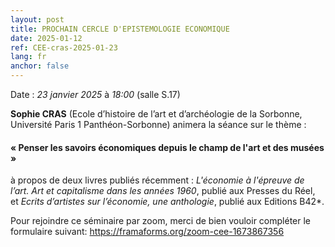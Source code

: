 ```yaml
---
layout: post
title: PROCHAIN CERCLE D'EPISTEMOLOGIE ECONOMIQUE
date: 2025-01-12
ref: CEE-cras-2025-01-23
lang: fr
anchor: false
---
```


<i class="fas fa-table"></i> Date : _23 janvier 2025_ à _18:00_ (salle S.17)

**Sophie CRAS** (Ecole d’histoire de l’art et d’archéologie de la Sorbonne, Université Paris 1 Panthéon-Sorbonne) animera la séance sur le thème :

#### «  Penser les savoirs économiques depuis le champ de l'art et des musées »

à propos de deux livres publiés récemment : *L'économie à l'épreuve de l’art. Art et capitalisme dans les années 1960*, publié aux Presses du Réel, et *Ecrits d’artistes sur l’économie, une anthologie*, publié aux Editions B42*.

Pour rejoindre ce séminaire par zoom, merci de bien vouloir compléter le formulaire suivant: https://framaforms.org/zoom-cee-1673867356 
